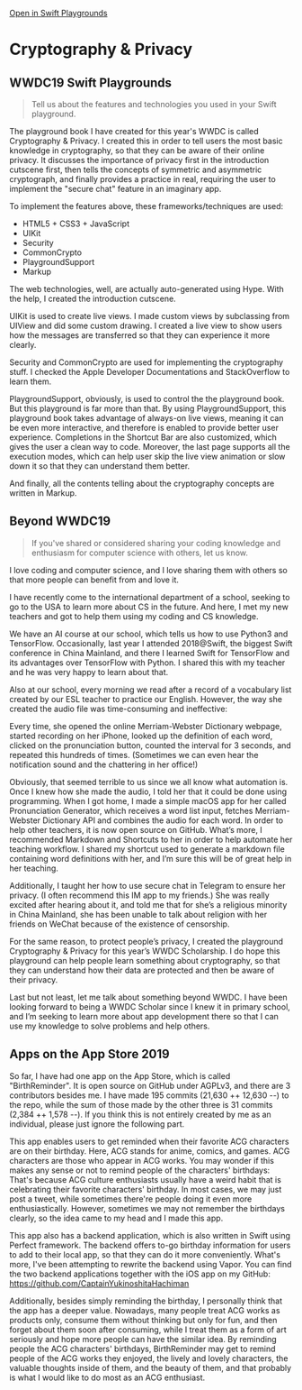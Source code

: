 [Open in Swift Playgrounds](https://developer.apple.com/ul/sp0?url=https://captainyukinoshitahachiman.github.io/Cryptography-and-Privacy/feed.json)
# Cryptography & Privacy
## WWDC19 Swift Playgrounds 
> Tell us about the features and technologies you used in your Swift playground.

The playground book I have created for this year's WWDC is called Cryptography & Privacy. I created this in order to tell users the most basic knowledge in cryptography, so that they can be aware of their online privacy. It discusses the importance of privacy first in the introduction cutscene first, then tells the concepts of symmetric and asymmetric cryptograph, and finally provides a practice in real, requiring the user to implement the "secure chat" feature in an imaginary app.

To implement the features above, these frameworks/techniques are used:

- HTML5 + CSS3 + JavaScript
- UIKit
- Security
- CommonCrypto
- PlaygroundSupport
- Markup

The web technologies, well, are actually auto-generated using Hype. With the help, I created the introduction cutscene.

UIKit is used to create live views. I made custom views by subclassing from UIView and did some custom drawing. I created a live view to show users how the messages are transferred so that they can experience it more clearly.

Security and CommonCrypto are used for implementing the cryptography stuff. I checked the Apple Developer Documentations and StackOverflow to learn them.

PlaygroundSupport, obviously, is used to control the the playground book. But this playground is far more than that. By using PlaygroundSupport, this playground book takes advantage of always-on live views, meaning it can be even more interactive, and therefore is enabled to provide better user experience. Completions in the Shortcut Bar are also customized, which gives the user a clean way to code. Moreover, the last page supports all the execution modes, which can help user skip the live view animation or slow down it so that they can understand them better.

And finally, all the contents telling about the cryptography concepts are written in Markup.

## Beyond WWDC19

> If you've shared or considered sharing your coding knowledge and enthusiasm for computer science with others, let us know.

I love coding and computer science, and I love sharing them with others so that more people can benefit from and love it.

I have recently come to the international department of a school, seeking to go to the USA to learn more about CS in the future. And here, I met my new teachers and got to help them using my coding and CS knowledge.

We have an AI course at our school, which tells us how to use Python3 and TensorFlow. Occasionally, last year I attended 2018@Swift, the biggest Swift conference in China Mainland, and there I learned Swift for TensorFlow and its advantages over TensorFlow with Python. I shared this with my teacher and he was very happy to learn about that.

Also at our school, every morning we read after a record of a vocabulary list created by our ESL teacher to practice our English. However, the way she created the audio file was time-consuming and ineffective:

Every time, she opened the online Merriam-Webster Dictionary webpage, started recording on her iPhone, looked up the definition of each word, clicked on the pronunciation button, counted the interval for 3 seconds, and repeated this hundreds of times. (Sometimes we can even hear the notification sound and the chattering in her office!)

Obviously, that seemed terrible to us since we all know what automation is. Once I knew how she made the audio, I told her that it could be done using programming. When I got home, I made a simple macOS app for her called Pronunciation Generator, which receives a word list input, fetches Merriam-Webster Dictionary API and combines the audio for each word. In order to help other teachers, it is now open source on GitHub. What’s more, I recommended Markdown and Shortcuts to her in order to help automate her teaching workflow. I shared my shortcut used to generate a markdown file containing word definitions with her, and I’m sure this will be of great help in her teaching.

Additionally, I taught her how to use secure chat in Telegram to ensure her privacy. (I often recommend this IM app to my friends.) She was really excited after hearing about it, and told me that for she’s a religious minority in China Mainland, she has been unable to talk about religion with her friends on WeChat because of the existence of censorship.

For the same reason, to protect people’s privacy, I created the playground Cryptography & Privacy for this year’s WWDC Scholarship. I do hope this playground can help people learn something about cryptography, so that they can understand how their data are protected and then be aware of their privacy.

Last but not least, let me talk about something beyond WWDC. I have been looking forward to being a WWDC Scholar since I knew it in primary school, and I’m seeking to learn more about app development there so that I can use my knowledge to solve problems and help others.

## Apps on the App Store 2019
So far, I have had one app on the App Store, which is called "BirthReminder". It is open source on GitHub under AGPLv3, and there are 3 contributors besides me. I have made 195 commits (21,630 ++ 12,630 --) to the repo, while the sum of those made by the other three is 31 commits (2,384 ++ 1,578 --). If you think this is not entirely created by me as an individual, please just ignore the following part.

This app enables users to get reminded when their favorite ACG characters are on their birthday. Here, ACG stands for anime, comics, and games. ACG characters are those who appear in ACG works. You may wonder if this makes any sense or not to remind people of the characters' birthdays: That's because ACG culture enthusiasts usually have a weird habit that is celebrating their favorite characters' birthday. In most cases, we may just post a tweet, while sometimes there're people doing it even more enthusiastically. However, sometimes we may not remember the birthdays clearly, so the idea came to my head and I made this app.

This app also has a backend application, which is also written in Swift using Perfect framework. The backend offers to-go birthday information for users to add to their local app, so that they can do it more conveniently. What's more, I've been attempting to rewrite the backend using Vapor. You can find the two backend applications together with the iOS app on my GitHub: https://github.com/CaptainYukinoshitaHachiman

Additionally, besides simply reminding the birthday, I personally think that the app has a deeper value. Nowadays, many people treat ACG works as products only, consume them without thinking but only for fun, and then forget about them soon after consuming, while I treat them as a form of art seriously and hope more people can have the similar idea. By reminding people the ACG characters' birthdays, BirthReminder may get to remind people of the ACG works they enjoyed, the lively and lovely characters, the valuable thoughts inside of them, and the beauty of them, and that probably is what I would like to do most as an ACG enthusiast.
